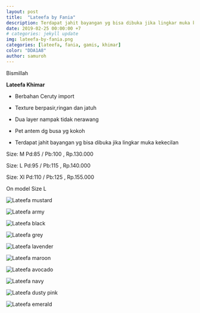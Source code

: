 ```yaml
---
layout: post
title:  "Lateefa by Fania"
description: Terdapat jahit bayangan yg bisa dibuka jika lingkar muka kekecilan.
date: 2019-02-25 00:00:00 +7
# categories: jekyll update
img: lateefa-by-fania.png
categories: [lateefa, fania, gamis, khimar]
color: "DDA1A8"
author: samuroh
---
```


Bismillah

**Lateefa Khimar**

- Berbahan Ceruty import

- Texture berpasir,ringan dan jatuh

- Dua layer nampak tidak nerawang

- Pet antem dg busa yg kokoh

- Terdapat jahit bayangan yg bisa dibuka jika lingkar muka kekecilan

Size: M Pd:85 / Pb:100 , Rp.130.000

Size: L Pd:95 / Pb:115 , Rp.140.000

Size: Xl Pd:110 / Pb:125 , Rp.155.000

On model Size L

![Lateefa mustard](https://scontent-sin6-2.xx.fbcdn.net/v/t1.0-9/52755252_2129100217383060_8700852702239784960_n.jpg?_nc_cat=109&_nc_eui2=AeHPnIQK0p1UY-c0yilDSbhs6zMyixo_HTyn6u6lH3ck12VglBvh1LBHRfaehNtPk2AGrMJwphAIPWjqVr0BULIsQLjcHmeVMUuADnGkyPOdxA&_nc_ht=scontent-sin6-2.xx&oh=23be598f87df6077e3b4a524570d6f1c&oe=5CDCB799)

![Lateefa army](https://scontent-sin6-2.xx.fbcdn.net/v/t1.0-9/53238208_2129100254049723_2211445804210585600_n.jpg?_nc_cat=109&_nc_eui2=AeGJYzPM6tltJeFvjQJ61LE1-37bl1Y-Ui6h9uvNLWxQAxOfUjsXybDOhT2nW-jzVm-GJefNY3OSbr10C-EbChmU2AKvaaEqtmamPGD_NG_arQ&_nc_ht=scontent-sin6-2.xx&oh=04bc33dc89763a30ff0a900d02a9e41d&oe=5D1961D1)

![Lateefa black](https://scontent-sin6-2.xx.fbcdn.net/v/t1.0-9/52771854_2129100287383053_8280909242626473984_n.jpg?_nc_cat=107&_nc_eui2=AeEB3JO20mMqYgLZU5cWqsibPIw2ab8Zv4cNlwWX9aYD2LfDj6N5O3YYu0LdjjZWO0OwwqXgJqj86KQLvhMJ963Md-12WzquVzISDyftRay3dQ&_nc_ht=scontent-sin6-2.xx&oh=ab42d0af9dea931f6087bbfb8d19c71a&oe=5D25CA32)

![Lateefa grey](https://scontent-sin6-2.xx.fbcdn.net/v/t1.0-9/53429868_2129100320716383_2934009051727527936_n.jpg?_nc_cat=105&_nc_eui2=AeGAtNndYD6O7uhrHxpbmHoAXBv8ELkMZw3zaP01efRnOuKQGtGg_Yb8gP_Wq5ZlLtLRF6mX443g0Pe7qZjYsA9Reqf2XCIz4eU7Y2bB5g7B7w&_nc_ht=scontent-sin6-2.xx&oh=8bc659ae328003c8f7c178d8b203f56a&oe=5CE42A3F)

![Lateefa lavender](https://scontent-sin6-2.xx.fbcdn.net/v/t1.0-9/52672978_2129100367383045_6841309842221563904_n.jpg?_nc_cat=103&_nc_eui2=AeGoPisrYCVtIBGPpz3YjaO4DKsdLQu_rueLAJNY_berQn7xk36ph2CzhnXECHk233ePMBvTqwbBmMmXOxmE8FtspDtRMApqWas5f8Ab46z3pQ&_nc_ht=scontent-sin6-2.xx&oh=e60dee501586ba383e8cf6128af78627&oe=5CDC6C3A)

![Lateefa maroon](https://scontent-sin6-2.xx.fbcdn.net/v/t1.0-9/52685578_2129100414049707_3154563774225055744_n.jpg?_nc_cat=106&_nc_eui2=AeHdDYZ4JvCoEVgB3-AewPc154OYnGaBRb590A81RiMe1eJI1os4tCc3Htu28fVTTxdXl0xEHUaTrw-m_-WL7RIC2TsihgA8SVoM5rHjlBHsYg&_nc_ht=scontent-sin6-2.xx&oh=1feca8794b87f045290bb62622b207c6&oe=5CE66558)

![Lateefa avocado](https://scontent-sin6-2.xx.fbcdn.net/v/t1.0-9/52666799_2129100434049705_8414386784552615936_n.jpg?_nc_cat=111&_nc_eui2=AeHMj7MGyRvCQY-Us50Qf79UchT-nTIcWWqxcSO8Gv7Xt16otLPAxupcEFgA-zPOcGrrQciBPn2ROyQWrP4uELthT0F0EjZ3laI4GEfVzR1KIw&_nc_ht=scontent-sin6-2.xx&oh=feb51ff21573efcf893894f00a7521ed&oe=5CE9073A)

![Lateefa navy](https://scontent-sin6-2.xx.fbcdn.net/v/t1.0-9/53005000_2129100470716368_686220630122561536_n.jpg?_nc_cat=104&_nc_eui2=AeEjJFmV7G56WHwymJvByJ1odc3FzZnF-OTrLPZJxiESIhwED4SR07diuDEAZyUOcPsC3OkMi8O12_c6zeMRmxfv0wLYqRrZsMuedAYT7pxxjA&_nc_ht=scontent-sin6-2.xx&oh=f5d43d8ecf910bbe38f277696546a66d&oe=5D276A10)

![Lateefa dusty pink](https://scontent-sin6-2.xx.fbcdn.net/v/t1.0-9/53086159_2129100497383032_2455014958639874048_n.jpg?_nc_cat=109&_nc_eui2=AeHxvJnHZZLSpLiS6vL2ISxI_OLYAmFlwZfGV_yjoPiSAjANr6RAWw7djtx1UWeIVb1Iq3l43ztI8wsuot_P6bZ40_YxNEY-u2wvSiD9KAqKTg&_nc_ht=scontent-sin6-2.xx&oh=181595973ac683bfccc848b20b339a5b&oe=5CE53DDF)

![Lateefa emerald](https://scontent-sin6-2.xx.fbcdn.net/v/t1.0-9/52971008_2129100527383029_7036716096681934848_n.jpg?_nc_cat=109&_nc_eui2=AeEQ24Ulo17-W5IHwpDXk1NGfCH-CSmWIw_ILQk9dAeSldwLOrKk9A6KcC-0tMi8CtbCUdgZeZV1vcYF4p-yYryBeIQqoV89eoGQcrnCZBCAxQ&_nc_ht=scontent-sin6-2.xx&oh=4d68808dc9e9f6e2db2c7297b5bcdc61&oe=5D1EA1CE)
